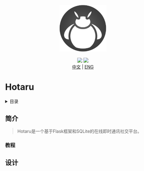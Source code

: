 <div align="center">
  <img src="/static/icons/Hotaru.png" width=30%>
</div>

<br>

<div align="center">
  <img src="https://img.shields.io/badge/Python-3.10.7-orange">
  <img src="https://img.shields.io/badge/Flask-2.2.2-black">
</div>

<div align="center">
  <a href="/docs/cn.md">中文</a> | <a href="README.md">ENG</a>
</div>

# Hotaru

<details>
  <summary>目录</summary>
  
- [Hotaru](#hotaru)
  - [简介](#简介)
    - [教程](#教程)
  - [设计](#设计)
</details>

## 简介

> Hotaru是一个基于Flask框架和SQLite的在线即时通讯社交平台。

### 教程

## 设计